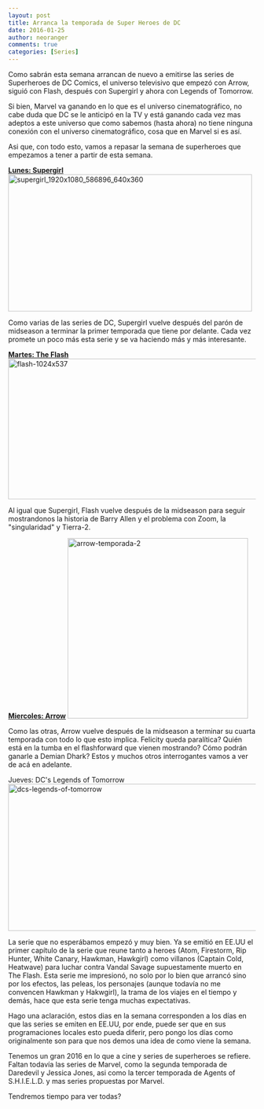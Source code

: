```yaml
---
layout: post
title: Arranca la temporada de Super Heroes de DC
date: 2016-01-25
author: neoranger
comments: true
categories: [Series]
---
```

Como sabrán esta semana arrancan de nuevo a emitirse las series de Superheroes de DC Comics, el universo televisivo que empezó con Arrow, siguió con Flash, después con Supergirl y ahora con Legends of Tomorrow.

Si bien, Marvel va ganando en lo que es el universo cinematográfico, no cabe duda que DC se le anticipó en la TV y está ganando cada vez mas adeptos a este universo que como sabemos (hasta ahora) no tiene ninguna conexión con el universo cinematográfico, cosa que en Marvel si es así.

Asi que, con todo esto, vamos a repasar la semana de superheroes que empezamos a tener a partir de esta semana.

<span style="text-decoration:underline;"><strong>Lunes: Supergirl</strong></span>
<img class="  wp-image-2839 aligncenter" src="https://blogneositelinux.files.wordpress.com/2016/10/supergirl_1920x1080_586896_640x360.jpg" alt="supergirl_1920x1080_586896_640x360" width="496" height="279" />

Como varias de las series de DC, Supergirl vuelve después del parón de midseason a terminar la primer temporada que tiene por delante. Cada vez promete un poco más esta serie y se va haciendo más y más interesante.

<span style="text-decoration:underline;"><strong>Martes: The Flash</strong></span>
<img class="  wp-image-2447 aligncenter" src="https://blogneositelinux.files.wordpress.com/2016/10/flash-1024x537.jpg" alt="flash-1024x537" width="545" height="286" />

Al igual que Supergirl, Flash vuelve después de la midseason para seguir mostrandonos la historia de Barry Allen y el problema con Zoom, la "singularidad" y Tierra-2.

<span style="text-decoration:underline;"><strong>Miercoles: Arrow</strong></span>
<img class="  wp-image-2203 aligncenter" src="https://blogneositelinux.files.wordpress.com/2016/10/arrow-temporada-2.png" alt="arrow-temporada-2" width="367" height="367" />

Como las otras, Arrow vuelve después de la midseason a terminar su cuarta temporada con todo lo que esto implica. Felicity queda paralítica? Quién está en la tumba en el flashforward que vienen mostrando? Cómo podrán ganarle a Demian Dhark? Estos y muchos otros interrogantes vamos a ver de acá en adelante.

Jueves: DC's Legends of Tomorrow
<img class="  wp-image-2374 aligncenter" src="https://blogneositelinux.files.wordpress.com/2016/10/dcs-legends-of-tomorrow.png" alt="dcs-legends-of-tomorrow" width="535" height="299" />

La serie que no esperábamos empezó y muy bien. Ya se emitió en EE.UU el primer capítulo de la serie que reune tanto a heroes (Atom, Firestorm, Rip Hunter, White Canary, Hawkman, Hawkgirl) como villanos (Captain Cold, Heatwave) para luchar contra Vandal Savage supuestamente muerto en The Flash.
Esta serie me impresionó, no solo por lo bien que arrancó sino por los efectos, las peleas, los personajes (aunque todavía no me convencen Hawkman y Hakwgirl), la trama de los viajes en el tiempo y demás, hace que esta serie tenga muchas expectativas.

Hago una aclaración, estos dias en la semana corresponden a los días en que las series se emiten en EE.UU, por ende, puede ser que en sus programaciones locales esto pueda diferir, pero pongo los días como originalmente son para que nos demos una idea de como viene la semana.

Tenemos un gran 2016 en lo que a cine y series de superheroes se refiere. Faltan todavía las series de Marvel, como la segunda temporada de Daredevil y Jessica Jones, asi como la tercer temporada de Agents of S.H.I.E.L.D. y mas series propuestas por Marvel.

Tendremos tiempo para ver todas?
